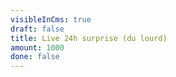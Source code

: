 ```yaml
---
visibleInCms: true
draft: false
title: Live 24h surprise (du lourd)
amount: 1000
done: false
---
```

